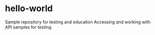 # hello-world
Sample repository for testing and education
Accessing and working with API samples for testing
